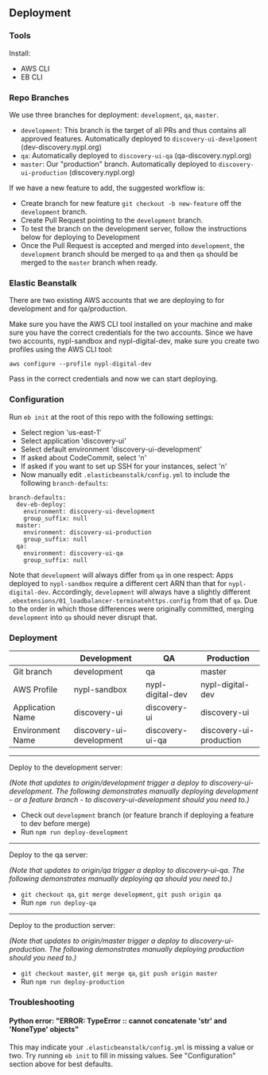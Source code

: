 ## Deployment

### Tools
Install:
* AWS CLI
* EB CLI

### Repo Branches
We use three branches for deployment: `development`, `qa`, `master`.

- `development`: This branch is the target of all PRs and thus contains all approved features. Automatically deployed to `discovery-ui-develpoment` (dev-discovery.nypl.org)
- `qa`: Automatically deployed to `discovery-ui-qa` (qa-discovery.nypl.org)
- `master`: Our "production" branch. Automatically deployed to `discovery-ui-production` (discovery.nypl.org)

If we have a new feature to add, the suggested workflow is:
- Create branch for new feature `git checkout -b new-feature` off the `development` branch.
- Create Pull Request pointing to the `development` branch.
- To test the branch on the development server, follow the instructions below for deploying to Development
- Once the Pull Request is accepted and merged into `development`, the `development` branch should be
merged to `qa` and then `qa` should be merged to the `master` branch when ready.

### Elastic Beanstalk
There are two existing AWS accounts that we are deploying to for development and for qa/production.

Make sure you have the AWS CLI tool installed on your machine and make sure you have the correct credentials for the two accounts. Since we have two accounts, nypl-sandbox and nypl-digital-dev, make sure you create two profiles using the AWS CLI tool:

    aws configure --profile nypl-digital-dev

Pass in the correct credentials and now we can start deploying.

### Configuration

Run `eb init` at the root of this repo with the following settings:
 - Select region 'us-east-1'
 - Select application 'discovery-ui'
 - Select default environment 'discovery-ui-development'
 - If asked about CodeCommit, select 'n'
 - If asked if you want to set up SSH for your instances, select 'n'
 - Now manually edit `.elasticbeanstalk/config.yml` to include the following `branch-defaults`:
```
branch-defaults:
  dev-eb-deploy:
    environment: discovery-ui-development
    group_suffix: null
  master:
    environment: discovery-ui-production
    group_suffix: null
  qa:
    environment: discovery-ui-qa
    group_suffix: null
```

Note that `development` will always differ from `qa` in one respect: Apps deployed to `nypl-sandbox` require a different cert ARN than that for `nypl-digital-dev`. Accordingly, `development` will always have a slightly different `.ebextensions/01_loadbalancer-terminatehttps.config` from that of `qa`. Due to the order in which those differences were originally committed, merging `development` into `qa` should never disrupt that.

### Deployment

|                  | Development              | QA               | Production              |
| ---              | ---                      | ---              | ---                     |
| Git branch       | development              | qa               | master                  |
| AWS Profile      | nypl-sandbox             | nypl-digital-dev | nypl-digital-dev        |
| Application Name | discovery-ui             | discovery-ui     | discovery-ui            |
| Environment Name | discovery-ui-development | discovery-ui-qa  | discovery-ui-production |

----
Deploy to the development server:

_(Note that updates to origin/development trigger a deploy to discovery-ui-development. The following demonstrates manually deploying development - or a feature branch - to discovery-ui-development should you need to.)_

- Check out `development` branch (or feature branch if deploying a feature to dev before merge)
- Run `npm run deploy-development`

----
Deploy to the qa server:

_(Note that updates to origin/qa trigger a deploy to discovery-ui-qa. The following demonstrates manually deploying qa should you need to.)_

- `git checkout qa`, `git merge development`, `git push origin qa`
- Run `npm run deploy-qa`

----
Deploy to the production server:

_(Note that updates to origin/master trigger a deploy to discovery-ui-production. The following demonstrates manually deploying production should you need to.)_

- `git checkout master`, `git merge qa`, `git push origin master`
- Run `npm run deploy-production`

### Troubleshooting

#### Python error: "ERROR: TypeError :: cannot concatenate 'str' and 'NoneType' objects"

This may indicate your `.elasticbeanstalk/config.yml` is missing a value or two. Try running `eb init` to fill in missing values. See "Configuration" section above for best defaults.
